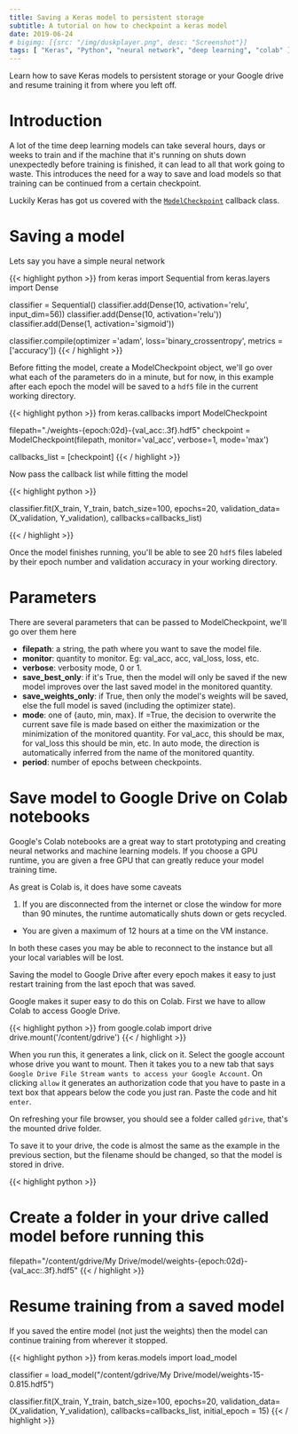 ```yaml
---
title: Saving a Keras model to persistent storage
subtitle: A tutorial on how to checkpoint a keras model
date: 2019-06-24
# bigimg: [{src: "/img/duskplayer.png", desc: "Screenshot"}]
tags: [ "Keras", "Python", "neural network", "deep learning", "colab" ]
---
```


Learn how to save Keras models to persistent storage or your Google drive and resume training it from where you left off.

<!--more-->

# Introduction

A lot of the time deep learning models can take several hours, days or weeks to train and if the machine that it's running on shuts down unexpectedly before training is finished, it can lead to all that work going to waste. This introduces the need for a way to save and load models so that training can be continued from a certain checkpoint.

Luckily Keras has got us covered with the [`ModelCheckpoint`](https://keras.io/callbacks/#modelcheckpoint) callback class.

# Saving a model

Lets say you have a simple neural network

{{< highlight python >}}
from keras import Sequential
from keras.layers import Dense

classifier = Sequential()
classifier.add(Dense(10, activation='relu', input_dim=56))
classifier.add(Dense(10, activation='relu'))
classifier.add(Dense(1, activation='sigmoid'))

classifier.compile(optimizer ='adam',
                loss='binary_crossentropy', metrics =['accuracy'])
{{< / highlight >}}

Before fitting the model, create a ModelCheckpoint object, we'll go over what each of the parameters do in a minute, but for now, in this example after each epoch the model will be saved to a `hdf5` file in the current working directory.

{{< highlight python >}}
from keras.callbacks import ModelCheckpoint

filepath="./weights-{epoch:02d}-{val_acc:.3f}.hdf5"
checkpoint = ModelCheckpoint(filepath, monitor='val_acc',
                               verbose=1, mode='max')

callbacks_list = [checkpoint]
{{< / highlight >}}

Now pass the callback list while fitting the model

{{< highlight python >}}

classifier.fit(X_train, Y_train, batch_size=100, epochs=20,
                           validation_data=(X_validation, Y_validation),
                          callbacks=callbacks_list)

{{< / highlight >}}

Once the model finishes running, you'll be able to see 20 `hdf5` files labeled by their epoch number and validation accuracy in your working directory.

# Parameters
There are several parameters that can be passed to ModelCheckpoint, we'll go over them here

- **filepath**: a string, the path where you want to save the model file.
- **monitor**: quantity to monitor. Eg: val_acc, acc, val_loss, loss, etc.
- **verbose**: verbosity mode, 0 or 1.
- **save_best_only**: if it's True, then the model will only be saved if the new model improves over the last saved model in the monitored quantity.
- **save_weights_only**: if True, then only the model's weights will be saved, else the full model is saved (including the optimizer state).
- **mode**: one of {auto, min, max}. If =True, the decision to overwrite the current save file is made based on either the maximization or the minimization of the monitored quantity. For val_acc, this should be max, for val_loss this should be min, etc. In auto mode, the direction is automatically inferred from the name of the monitored quantity.
- **period**: number of epochs between checkpoints.


# Save model to Google Drive on Colab notebooks

Google's Colab notebooks are a great way to start prototyping and creating neural networks and machine learning models. If you choose a GPU runtime, you are given a free GPU that can greatly reduce your model training time.

As great is Colab is, it does have some caveats

1. If you are disconnected from the internet or close the window for more than 90 minutes, the runtime automatically shuts down or gets recycled.
* You are given a maximum of 12 hours at a time on the VM instance.

In both these cases you may be able to reconnect to the instance but all your local variables will be lost.

Saving the model to Google Drive after every epoch makes it easy to just restart training from the last epoch that was saved.

Google makes it super easy to do this on Colab. First we have to allow Colab to access Google Drive.

{{< highlight python >}}
from google.colab import drive
drive.mount('/content/gdrive')
{{< / highlight >}}

When you run this, it generates a link, click on it. Select the google account whose drive you want to mount. Then it takes you to a new tab that says `Google Drive File Stream wants to access your Google Account`. On clicking `allow` it generates an authorization code that you have to paste in a text box that appears below the code you just ran. Paste the code and hit `enter`.

On refreshing your file browser, you should see a folder called `gdrive`, that's the mounted drive folder.

To save it to your drive, the code is almost the same as the example in the previous section, but the filename should be changed, so that the model is stored in drive.

{{< highlight python >}}
# Create a folder in your drive called model before running this
filepath="/content/gdrive/My Drive/model/weights-{epoch:02d}-{val_acc:.3f}.hdf5"
{{< / highlight >}}

# Resume training from a saved model

If you saved the entire model (not just the weights) then the model can continue training from wherever it stopped.

{{< highlight python >}}
from keras.models import load_model

classifier = load_model("/content/gdrive/My Drive/model/weights-15-0.815.hdf5")

classifier.fit(X_train, Y_train, batch_size=100, epochs=20,
                           validation_data=(X_validation, Y_validation),
                          callbacks=callbacks_list,
                          initial_epoch = 15)
{{< / highlight >}}


<!-- {{< highlight python >}}
{{< / highlight >}} -->
<br>